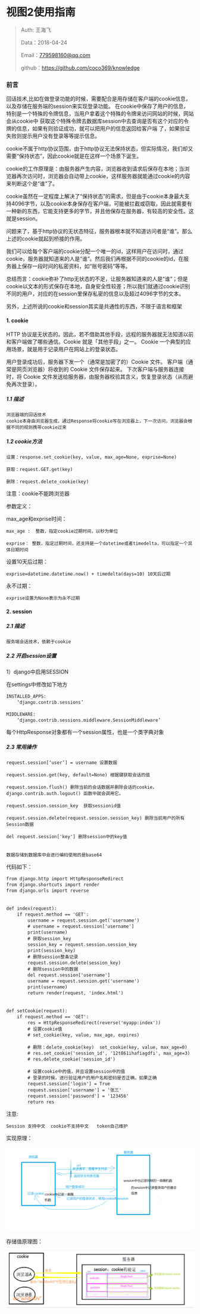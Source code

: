 
# 视图2使用指南

>Auth: 王海飞
>
>Data：2018-04-24
>
>Email：779598160@qq.com
>
>github：https://github.com/coco369/knowledge
>

### 前言
回话技术,比如在做登录功能的时候，需要配合是用存储在客户端的cookie信息，以及存储在服务端的session来实现登录功能。
在cookie中保存了用户的信息，特别是一个特殊的令牌信息，当用户拿着这个特殊的令牌来访问网站的时候，网站会从cookie中
获取这个特殊令牌去数据库session中去查询是否有这个对应的令牌的信息，如果有则验证成功，就可以把用户的信息返回给客户端
了，如果验证失败则提示用户没有登录等等提示信息。


cookie不属于http协议范围，由于http协议无法保持状态，但实际情况，我们却又需要“保持状态”，因此cookie就是在这样一个场景下诞生。

cookie的工作原理是：由服务器产生内容，浏览器收到请求后保存在本地；当浏览器再次访问时，浏览器会自动带上cookie，这样服务器就能通过cookie的内容来判断这个是“谁”了。

cookie虽然在一定程度上解决了“保持状态”的需求，但是由于cookie本身最大支持4096字节，以及cookie本身保存在客户端，可能被拦截或窃取，因此就需要有一种新的东西，它能支持更多的字节，并且他保存在服务器，有较高的安全性。这就是session。

问题来了，基于http协议的无状态特征，服务器根本就不知道访问者是“谁”。那么上述的cookie就起到桥接的作用。

我们可以给每个客户端的cookie分配一个唯一的id，这样用户在访问时，通过cookie，服务器就知道来的人是“谁”。然后我们再根据不同的cookie的id，在服务器上保存一段时间的私密资料，如“账号密码”等等。

总结而言：cookie弥补了http无状态的不足，让服务器知道来的人是“谁”；但是cookie以文本的形式保存在本地，自身安全性较差；所以我们就通过cookie识别不同的用户，对应的在session里保存私密的信息以及超过4096字节的文本。

另外，上述所说的cookie和session其实是共通性的东西，不限于语言和框架

#### 1. cookie

HTTP 协议是无状态的。因此，若不借助其他手段，远程的服务器就无法知道以前和客户端做了哪些通信。Cookie 就是「其他手段」之一。 Cookie 一个典型的应用场景，就是用于记录用户在网站上的登录状态。

用户登录成功后，服务器下发一个（通常是加密了的）Cookie 文件。
客户端（通常是网页浏览器）将收到的 Cookie 文件保存起来。
下次客户端与服务器连接时，将 Cookie 文件发送给服务器，由服务器校验其含义，恢复登录状态（从而避免再次登录）。

##### 1.1 描述
```
浏览器端的回话技术
cookie本身由浏览器生成，通过Response将cookie写在浏览器上，下一次访问，浏览器会根据不同的规则携带cookie过来
```
##### 1.2 cookie方法

    设置：response.set_cookie(key, value, max_age=None, exprise=None)
    
	获取：request.GET.get(key)
	
	删除：request.delete_cookie(key)

注意：cookie不能跨浏览器

参数定义：
	
max_age和exprise时间：

    max_age :  整数，指定cookie过期时间，以秒为单位

    exprise： 整数，指定过期时间，还支持是一个datetime或者timedelta，可以指定一个具体日期时间

    
设置10天后过期：

    exprise=datetime.datetime.now() + timedelta(days=10) 10天后过期

永不过期：

    exprise设置为None表示为永不过期


#### 2. session

##### 2.1 描述
    服务端会话技术，依赖于cookie

##### 2.2 开启session设置

1）django中启用SESSION

在settings中修改如下地方

    INSTALLED_APPS:
        ‘django.contrib.sessions’

    MIDDLEWARE:
        ‘django.contrib.sessions.middleware.SessionMiddleware’

每个HttpResponse对象都有一个session属性，也是一个类字典对象


##### 2.3 常用操作
	
	request.session[‘user’] = username 设置数据

	request.session.get(key, default=None) 根据键获取会话的值

	request.session.flush() 删除当前的会话数据并删除会话的cookie，django.contrib.auth.logout() 函数中就会调用它。
	
	request.session.session_key  获取sessionid值

	request.session.delete(request.session.session_key) 删除当前用户的所有Session数据

	del request.session['key'] 删除session中的key值


	数据存储到数据库中会进行编码使用的是base64

代码如下：

	from django.http import HttpResponseRedirect
	from django.shortcuts import render
	from django.urls import reverse
	
	
	def index(request):
	    if request.method == 'GET':
	        username = request.session.get('username')
	        # username = request.session['username']
	        print(username)
	        # 获取session_key
	        session_key = request.session.session_key
	        print(session_key)
	        # 删除session整条记录
	        request.session.delete(session_key)
	        # 删除session中的数据
	        del request.session['username']
	        username = request.session.get('username')
	        print(username)
	        return render(request, 'index.html')
	
	
	def setCookie(request):
	    if request.method == 'GET':
	        res = HttpResponseRedirect(reverse('myapp:index'))
	        # 设置cookie值
	        # set_cookie(key, value, max_age, expires)

	        # 删除：delete_cookie(key)  set_cookie(key, value, max_age=0)
	        # res.set_cookie('session_id', '12t861ihafiagdfi', max_age=3)
	        # res.delete_cookie('session_id')

	        # 设置cookie中的值，并且设置session中的值
	        # 登录的时候，进行验证用户的用户名和密码是否正确，如果正确
	        request.session['login'] = True
	        request.session['username'] = '张三'
	        request.session['password'] = '123456'
	        return res


注意:

    Session 支持中文  cookie不支持中文   token自己维护

实现原理：

![图](images/django_cookie_session_yuanli.png)

存储值原理图：

![图](images/django_cookie_session.png)